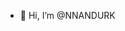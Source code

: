 - 👋 Hi, I’m @NNANDURK


<!---
NNANDURK/NNANDURK is a ✨ special ✨ repository because its `README.md` (this file) appears on your GitHub profile.
You can click the Preview link to take a look at your changes.
--->
